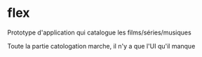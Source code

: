 # flex
Prototype d'application qui catalogue les films/séries/musiques


Toute la partie catologation marche, il n'y a que l'UI qu'il manque
